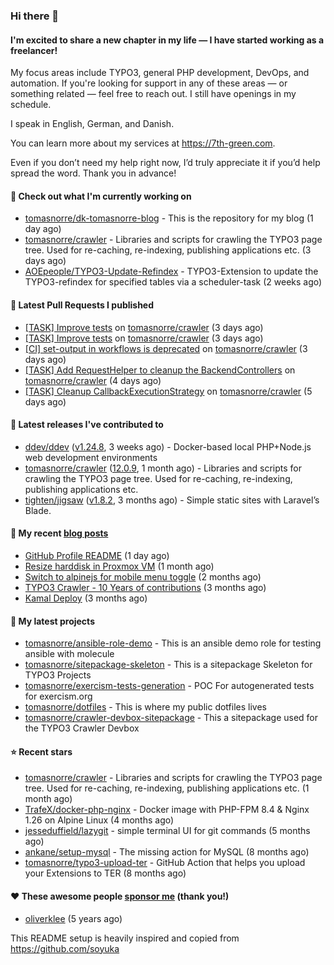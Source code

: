 ### Hi there 👋

#### I'm excited to share a new chapter in my life — I have started working as a freelancer!

My focus areas include TYPO3, general PHP development, DevOps, and automation. If you're looking for support in any of these areas — or something related — feel free to reach out. I still have openings in my schedule.

I speak in English, German, and Danish.

You can learn more about my services at https://7th-green.com.

Even if you don’t need my help right now, I’d truly appreciate it if you’d help spread the word. Thank you in advance!

#### 👷 Check out what I'm currently working on

- [tomasnorre/dk-tomasnorre-blog](https://github.com/tomasnorre/dk-tomasnorre-blog) - This is the repository for my blog (1 day ago)
- [tomasnorre/crawler](https://github.com/tomasnorre/crawler) - Libraries and scripts for crawling the TYPO3 page tree. Used for re-caching, re-indexing, publishing applications etc. (3 days ago)
- [AOEpeople/TYPO3-Update-Refindex](https://github.com/AOEpeople/TYPO3-Update-Refindex) - TYPO3-Extension to update the TYPO3-refindex for specified tables via a scheduler-task (2 weeks ago)

#### 🔨 Latest Pull Requests I published

- [[TASK] Improve tests](https://github.com/tomasnorre/crawler/pull/1201) on [tomasnorre/crawler](https://github.com/tomasnorre/crawler) (3 days ago)
- [[TASK] Improve tests](https://github.com/tomasnorre/crawler/pull/1200) on [tomasnorre/crawler](https://github.com/tomasnorre/crawler) (3 days ago)
- [[CI] set-output in workflows is deprecated](https://github.com/tomasnorre/crawler/pull/1199) on [tomasnorre/crawler](https://github.com/tomasnorre/crawler) (3 days ago)
- [[TASK] Add RequestHelper to cleanup the BackendControllers](https://github.com/tomasnorre/crawler/pull/1198) on [tomasnorre/crawler](https://github.com/tomasnorre/crawler) (4 days ago)
- [[TASK] Cleanup CallbackExecutionStrategy](https://github.com/tomasnorre/crawler/pull/1197) on [tomasnorre/crawler](https://github.com/tomasnorre/crawler) (5 days ago)

#### 🔭 Latest releases I've contributed to

- [ddev/ddev](https://github.com/ddev/ddev) ([v1.24.8](https://github.com/ddev/ddev/releases/tag/v1.24.8), 3 weeks ago) - Docker-based local PHP&#43;Node.js web development environments
- [tomasnorre/crawler](https://github.com/tomasnorre/crawler) ([12.0.9](https://github.com/tomasnorre/crawler/releases/tag/12.0.9), 1 month ago) - Libraries and scripts for crawling the TYPO3 page tree. Used for re-caching, re-indexing, publishing applications etc.
- [tighten/jigsaw](https://github.com/tighten/jigsaw) ([v1.8.2](https://github.com/tighten/jigsaw/releases/tag/v1.8.2), 3 months ago) - Simple static sites with Laravel’s Blade.

#### 📜 My recent [blog posts](https://blog.tomasnorre.dk)

- [GitHub Profile README](https://blog.tomasnorre.dk/blog/github-profile-readme) (1 day ago)
- [Resize harddisk in Proxmox VM](https://blog.tomasnorre.dk/blog/resize-harddisk-in-proxmox-vm) (1 month ago)
- [Switch to alpinejs for mobile menu toggle](https://blog.tomasnorre.dk/blog/swtich-to-alpinejs-for-mobile-menu-toggle) (2 months ago)
- [TYPO3 Crawler - 10 Years of contributions](https://blog.tomasnorre.dk/blog/typo3-crawler-10years) (3 months ago)
- [Kamal Deploy](https://blog.tomasnorre.dk/blog/kamal-deploy) (3 months ago)

#### 🌱 My latest projects

- [tomasnorre/ansible-role-demo](https://github.com/tomasnorre/ansible-role-demo) - This is an ansible demo role for testing ansible with molecule
- [tomasnorre/sitepackage-skeleton](https://github.com/tomasnorre/sitepackage-skeleton) - This is a sitepackage Skeleton for TYPO3 Projects
- [tomasnorre/exercism-tests-generation](https://github.com/tomasnorre/exercism-tests-generation) - POC For autogenerated tests for exercism.org
- [tomasnorre/dotfiles](https://github.com/tomasnorre/dotfiles) - This is where my public dotfiles lives
- [tomasnorre/crawler-devbox-sitepackage](https://github.com/tomasnorre/crawler-devbox-sitepackage) - This a sitepackage used for the TYPO3 Crawler Devbox

#### ⭐ Recent stars

- [tomasnorre/crawler](https://github.com/tomasnorre/crawler) - Libraries and scripts for crawling the TYPO3 page tree. Used for re-caching, re-indexing, publishing applications etc. (1 month ago)
- [TrafeX/docker-php-nginx](https://github.com/TrafeX/docker-php-nginx) - Docker image with PHP-FPM 8.4 &amp; Nginx 1.26 on Alpine Linux (4 months ago)
- [jesseduffield/lazygit](https://github.com/jesseduffield/lazygit) - simple terminal UI for git commands (5 months ago)
- [ankane/setup-mysql](https://github.com/ankane/setup-mysql) - The missing action for MySQL (8 months ago)
- [tomasnorre/typo3-upload-ter](https://github.com/tomasnorre/typo3-upload-ter) - GitHub Action that helps you upload your Extensions to TER (8 months ago)

#### ❤️ These awesome people [sponsor me](https://github.com/sponsors/tomasnorre) (thank you!)

- [oliverklee](https://github.com/oliverklee) (5 years ago)

This README setup is heavily inspired and copied from https://github.com/soyuka


